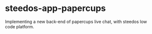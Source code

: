 # steedos-app-papercups
Implementing a new back-end of papercups live chat, with steedos low code platform.
